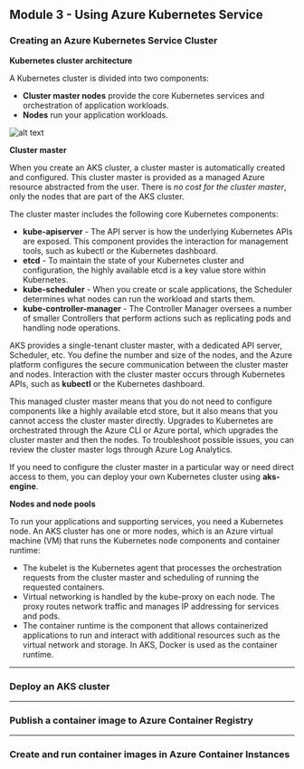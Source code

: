 ## Module 3 - Using Azure Kubernetes Service  

### Creating an Azure Kubernetes Service Cluster

__Kubernetes cluster architecture__

A Kubernetes cluster is divided into two components:

- __Cluster master nodes__ provide the core Kubernetes services and orchestration of application workloads.
- __Nodes__ run your application workloads.

![alt text](https://raw.githubusercontent.com/SmithMMTK/home/master/Assets/cluster-master-and-nodes.png)

__Cluster master__

When you create an AKS cluster, a cluster master is automatically created and configured. This cluster master is provided as a managed Azure resource abstracted from the user. There is _no cost for the cluster master_, only the nodes that are part of the AKS cluster.

The cluster master includes the following core Kubernetes components:

- __kube-apiserver__ - The API server is how the underlying Kubernetes APIs are exposed. This component provides the interaction for management tools, such as kubectl or the Kubernetes dashboard.
- __etcd__ - To maintain the state of your Kubernetes cluster and configuration, the highly available etcd is a key value store within Kubernetes.
- __kube-scheduler__ - When you create or scale applications, the Scheduler determines what nodes can run the workload and starts them.
- __kube-controller-manager__ - The Controller Manager oversees a number of smaller Controllers that perform actions such as replicating pods and handling node operations.

AKS provides a single-tenant cluster master, with a dedicated API server, Scheduler, etc. You define the number and size of the nodes, and the Azure platform configures the secure communication between the cluster master and nodes. Interaction with the cluster master occurs through Kubernetes APIs, such as __kubectl__ or the Kubernetes dashboard.

This managed cluster master means that you do not need to configure components like a highly available etcd store, but it also means that you cannot access the cluster master directly. Upgrades to Kubernetes are orchestrated through the Azure CLI or Azure portal, which upgrades the cluster master and then the nodes. To troubleshoot possible issues, you can review the cluster master logs through Azure Log Analytics.

If you need to configure the cluster master in a particular way or need direct access to them, you can deploy your own Kubernetes cluster using __aks-engine__.

__Nodes and node pools__

To run your applications and supporting services, you need a Kubernetes node. An AKS cluster has one or more nodes, which is an Azure virtual machine (VM) that runs the Kubernetes node components and container runtime:

- The kubelet is the Kubernetes agent that processes the orchestration requests from the cluster master and scheduling of running the requested containers.
- Virtual networking is handled by the kube-proxy on each node. The proxy routes network traffic and manages IP addressing for services and pods.
- The container runtime is the component that allows containerized applications to run and interact with additional resources such as the virtual network and storage. In AKS, Docker is used as the container runtime.

---

### Deploy an AKS cluster


---

### Publish a container image to Azure Container Registry


---

### Create and run container images in Azure Container Instances

